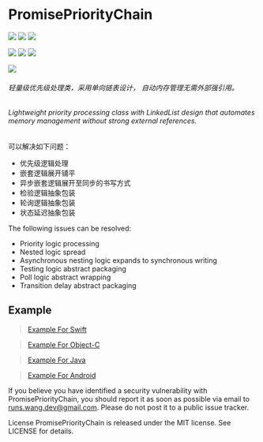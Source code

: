 # PromisePriorityChain

![](https://img.shields.io/badge/language-Swift-orange.svg)
![](https://img.shields.io/badge/language-Java-blue.svg)
![](https://img.shields.io/badge/language-Objectivec-red.svg)

![](https://img.shields.io/badge/platform-iOS-lightgrey.svg)
![](https://img.shields.io/badge/platform-Android-green.svg)
![](https://img.shields.io/badge/platform-JavaWeb-red.svg)


![](https://img.shields.io/badge/License-MIT-red.svg)

###### 轻量级优先级处理类，采用单向链表设计， 自动内存管理无需外部强引用。
###### Lightweight priority processing class with LinkedList design that automates memory management without strong external references.


可以解决如下问题：
* 优先级逻辑处理
* 嵌套逻辑展开铺平
* 异步嵌套逻辑展开至同步的书写方式
* 检验逻辑抽象包装
* 轮询逻辑抽象包装
* 状态延迟抽象包装

The following issues can be resolved:
*  Priority logic processing
*  Nested logic spread
*  Asynchronous nesting logic expands to synchronous writing
*  Testing logic abstract packaging
*  Poll logic abstract wrapping
*  Transition delay abstract packaging


## Example


>[Example For Swift](https://github.com/RunsCode/PromisePriorityChain/blob/master/Swift-Example.md)  

>[Example For Object-C](https://github.com/RunsCode/PromisePriorityChain/blob/master/OC-Example.md)  

>[Example For Java](https://github.com/RunsCode/PromisePriorityChain/blob/master/Java-Example.md)

>[Example For Android](https://github.com/RunsCode/PromisePriorityChain/blob/master/Android-Example.md)






  
  
If you believe you have identified a security vulnerability with PromisePriorityChain, you should report it as soon as possible via email to runs.wang.dev@gmail.com. Please do not post it to a public issue tracker.

License
PromisePriorityChain is released under the MIT license. See LICENSE for details.
